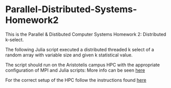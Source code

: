 # Parallel-Distributed-Systems-Homework2
This is the Parallel & Distibuted Computer Systems Homework 2: Distributed k-select.

The following Julia script executed a distributed threaded k select of a random array with variable size and given k statistical value.

The script should run on the Aristotelis campus HPC with the appropriate configuration of MPI and Julia scripts: More info can be seen [here](https://juliaparallel.org/MPI.jl/stable/configuration/)

For the correct setup of the HPC follow the instructions found [here](https://hpc.it.auth.gr/)
